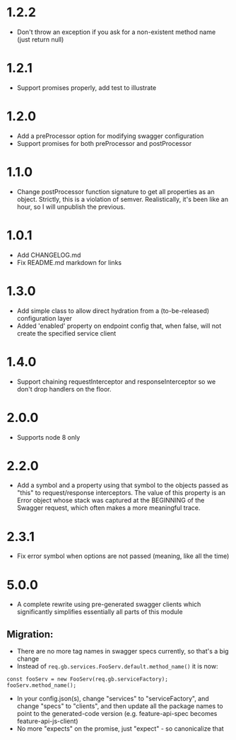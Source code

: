 1.2.2
=====
* Don't throw an exception if you ask for a non-existent method name (just return null)

1.2.1
=====
* Support promises properly, add test to illustrate

1.2.0
=====
* Add a preProcessor option for modifying swagger configuration
* Support promises for both preProcessor and postProcessor

1.1.0
=====
* Change postProcessor function signature to get all properties as an object. Strictly, this
is a violation of semver. Realistically, it's been like an hour, so I will unpublish the previous.

1.0.1
=====
* Add CHANGELOG.md
* Fix README.md markdown for links

1.3.0
=====
* Add simple class to allow direct hydration from a (to-be-released) configuration layer
* Added 'enabled' property on endpoint config that, when false, will not create the specified service client

1.4.0
=====
* Support chaining requestInterceptor and responseInterceptor so we don't drop handlers on the floor.

2.0.0
=====
* Supports node 8 only

2.2.0
=====
* Add a symbol and a property using that symbol to the objects passed as "this" to request/response interceptors. The value of this property is an Error object whose stack was captured at the BEGINNING of the Swagger request, which often makes a more meaningful trace.

2.3.1
=====
* Fix error symbol when options are not passed (meaning, like all the time)

5.0.0
======
* A complete rewrite using pre-generated swagger clients which significantly simplifies essentially all parts of this module

Migration:
----------
* There are no more tag names in swagger specs currently, so that's a big change
* Instead of `req.gb.services.FooServ.default.method_name()` it is now:
```
const fooServ = new FooServ(req.gb.serviceFactory);
fooServ.method_name();
```
* In your config.json(s), change "services" to "serviceFactory", and change "specs" to "clients", and then update all the package names to point to the generated-code version (e.g. feature-api-spec becomes feature-api-js-client)
* No more "expects" on the promise, just "expect" - so canonicalize that